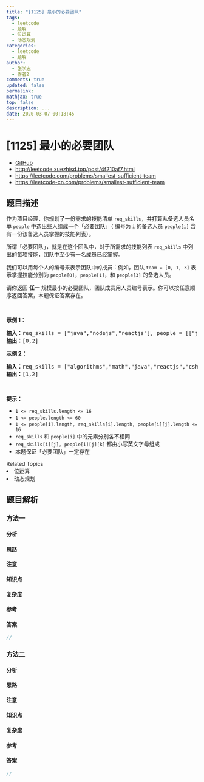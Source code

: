 ```yaml
---
title: "[1125] 最小的必要团队"
tags:
  - leetcode
  - 题解
  - 位运算
  - 动态规划
categories:
  - leetcode
  - 题解
author:
  - 张学志
  - 作者2
comments: true
updated: false
permalink:
mathjax: true
top: false
description: ...
date: 2020-03-07 00:18:45
---
```



# [1125] 最小的必要团队
* [GitHub](https://github.com/algoboy101/LeetCodeCrowdsource/tree/master/_posts/QA/%5B1125%5D%20%E6%9C%80%E5%B0%8F%E7%9A%84%E5%BF%85%E8%A6%81%E5%9B%A2%E9%98%9F.md)
* http://leetcode.xuezhisd.top/post/4f210af7.html
* https://leetcode.com/problems/smallest-sufficient-team
* https://leetcode-cn.com/problems/smallest-sufficient-team


## 题目描述

<p>作为项目经理，你规划了一份需求的技能清单&nbsp;<code>req_skills</code>，并打算从备选人员名单&nbsp;<code>people</code>&nbsp;中选出些人组成一个「必要团队」（ 编号为&nbsp;<code>i</code>&nbsp;的备选人员&nbsp;<code>people[i]</code>&nbsp;含有一份该备选人员掌握的技能列表）。</p>

<p>所谓「必要团队」，就是在这个团队中，对于所需求的技能列表&nbsp;<code>req_skills</code> 中列出的每项技能，团队中至少有一名成员已经掌握。</p>

<p>我们可以用每个人的编号来表示团队中的成员：例如，团队&nbsp;<code>team = [0, 1, 3]</code>&nbsp;表示掌握技能分别为&nbsp;<code>people[0]</code>，<code>people[1]</code>，和&nbsp;<code>people[3]</code>&nbsp;的备选人员。</p>

<p>请你返回 <strong>任一</strong>&nbsp;规模最小的必要团队，团队成员用人员编号表示。你可以按任意顺序返回答案，本题保证答案存在。</p>

<p>&nbsp;</p>

<p><strong>示例 1：</strong></p>

<pre><strong>输入：</strong>req_skills = [&quot;java&quot;,&quot;nodejs&quot;,&quot;reactjs&quot;], people = [[&quot;java&quot;],[&quot;nodejs&quot;],[&quot;nodejs&quot;,&quot;reactjs&quot;]]
<strong>输出：</strong>[0,2]
</pre>

<p><strong>示例&nbsp;2：</strong></p>

<pre><strong>输入：</strong>req_skills = [&quot;algorithms&quot;,&quot;math&quot;,&quot;java&quot;,&quot;reactjs&quot;,&quot;csharp&quot;,&quot;aws&quot;], people = [[&quot;algorithms&quot;,&quot;math&quot;,&quot;java&quot;],[&quot;algorithms&quot;,&quot;math&quot;,&quot;reactjs&quot;],[&quot;java&quot;,&quot;csharp&quot;,&quot;aws&quot;],[&quot;reactjs&quot;,&quot;csharp&quot;],[&quot;csharp&quot;,&quot;math&quot;],[&quot;aws&quot;,&quot;java&quot;]]
<strong>输出：</strong>[1,2]
</pre>

<p>&nbsp;</p>

<p><strong>提示：</strong></p>

<ul>
	<li><code>1 &lt;= req_skills.length &lt;= 16</code></li>
	<li><code>1 &lt;= people.length &lt;= 60</code></li>
	<li><code>1 &lt;= people[i].length, req_skills[i].length, people[i][j].length&nbsp;&lt;= 16</code></li>
	<li><code>req_skills</code>&nbsp;和&nbsp;<code>people[i]</code>&nbsp;中的元素分别各不相同</li>
	<li><code>req_skills[i][j], people[i][j][k]</code>&nbsp;都由小写英文字母组成</li>
	<li>本题保证「必要团队」一定存在</li>
</ul>
<div><div>Related Topics</div><div><li>位运算</li><li>动态规划</li></div></div>


## 题目解析


### 方法一

#### 分析

#### 思路

#### 注意

#### 知识点

#### 复杂度

#### 参考

#### 答案

```cpp
//
```


### 方法二

#### 分析

#### 思路

#### 注意

#### 知识点

#### 复杂度

#### 参考

#### 答案

```cpp
//
```


